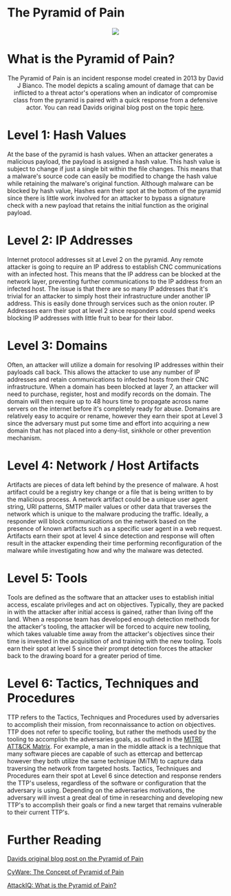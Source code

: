# The Pyramid of Pain

<p align="center">
  <img src="https://user-images.githubusercontent.com/90923369/214171416-fa5e76f6-384b-477a-afd5-7d093f79afd9.jpg">
</p>

# What is the Pyramid of Pain?

<p align="center">
  The Pyramid of Pain is an incident response model created in 2013 by David J Bianco. The model depicts a scaling amount of damage that can be inflicted to a threat actor's operations when an indicator of compromise class from the pyramid is paired with a quick response from a defensive actor. You can read Davids original blog post on the topic <a href="http://detect-respond.blogspot.com/2013/03/the-pyramid-of-pain.html">here<a/>.
</p>
  
# Level 1: Hash Values
  
  At the base of the pyramid is hash values. When an attacker generates a malicious payload, the payload is assigned a hash value. This hash value is subject to change if just a single bit within the file changes. This means that a malware's source code can easily be modified to change the hash value while retaining the malware's original function. Although malware can be blocked by hash value, Hashes earn their spot at the bottom of the pyramid since there is little work involved for an attacker to bypass a signature check with a new payload that retains the initial function as the original payload.

# Level 2: IP Addresses
  
  Internet protocol addresses sit at Level 2 on the pyramid. Any remote attacker is going to require an IP address to establish CNC communications with an infected host. This means that the IP address can be blocked at the network layer, preventing further communications to the IP address from an infected host. The issue is that there are so many IP addresses that it's trivial for an attacker to simply host their infrastructure under another IP address. This is easily done through services such as the onion router. IP Addresses earn their spot at level 2 since responders could spend weeks blocking IP addresses with little fruit to bear for their labor.

# Level 3: Domains

Often, an attacker will utilize a domain for resolving IP addresses within their payloads call back. This allows the attacker to use any number of IP addresses and retain communications to infected hosts from their CNC infrastructure. When a domain has been blocked at layer 7, an attacker will need to purchase, register, host and modify records on the domain. The domain will then require up to 48 hours time to propagate across name servers on the internet before it's completely ready for abuse. Domains are relatively easy to acquire or rename, however they earn their spot at Level 3 since the adversary must put some time and effort into acquiring a new domain that has not placed into a deny-list, sinkhole or other prevention mechanism.

# Level 4: Network / Host Artifacts

Artifacts are pieces of data left behind by the presence of malware. A host artifact could be a registry key change or a file that is being written to by the malicious process. A network artifact could be a unique user agent string, URI patterns, SMTP mailer values or other data that traverses the network which is unique to the malware producing the traffic. Ideally, a responder will block communications on the network based on the presence of known artifacts such as a specific user agent in a web request. Artifacts earn their spot at level 4 since detection and response will often result in the attacker expending their time performing reconfiguration of the malware while investigating how and why the malware was detected.

# Level 5: Tools
  
Tools are defined as the software that an attacker uses to establish initial access, escalate privileges and act on objectives. Typically, they are packed in with the attacker after initial access is gained, rather than living off the land. When a response team has developed enough detection methods for the attacker's tooling, the attacker will be forced to acquire new tooling, which takes valuable time away from the attacker's objectives since their time is invested in the acquisition of and training with the new tooling. Tools earn their spot at level 5 since their prompt detection forces the attacker back to the drawing board for a greater period of time.

# Level 6: Tactics, Techniques and Procedures

TTP refers to the Tactics, Techniques and Procedures used by adversaries to accomplish their mission, from reconnaissance to action on objectives. TTP does not refer to specific tooling, but rather the methods used by the tooling to accomplish the adversaries goals, as outlined in the <a href="https://attack.mitre.org">MITRE ATT&CK Matrix</a>. For example, a man in the middle attack is a technique that many software pieces are capable of such as ettercap and bettercap however they both utilize the same technique (MiTM) to capture data traversing the network from targeted hosts. Tactics, Techniques and Procedures earn their spot at Level 6 since detection and response renders the TTP's useless, regardless of the software or configuration that the adversary is using. Depending on the adversaries motivations, the adversary will invest a great deal of time in researching and developing new TTP's to accomplish their goals or find a new target that remains vulnerable to their current TTP's.

# Further Reading
<a href="http://detect-respond.blogspot.com/2013/03/the-pyramid-of-pain.html">Davids original blog post on the Pyramid of Pain</a>   
  
<a href="https://cyware.com/educational-guides/cyber-threat-intelligence/the-concept-of-pyramid-of-pain-f358">CyWare: The Concept of Pyramid of Pain</a>  
  
<a href="https://www.attackiq.com/glossary/pyramid-of-pain/">AttackIQ: What is the Pyramid of Pain?</a>  
